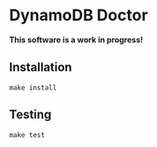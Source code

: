 # DynamoDB Doctor

**This software is a work in progress!**

## Installation

`make install`

## Testing

`make test`